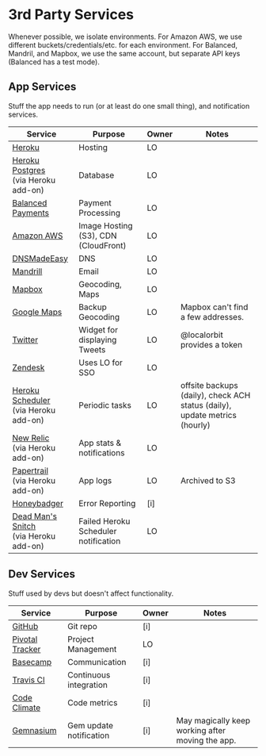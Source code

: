 # 3rd Party Services

Whenever possible, we isolate environments. For Amazon AWS, we use different buckets/credentials/etc. for each environment. For Balanced, Mandril, and Mapbox, we use the same account, but separate API keys (Balanced has a test mode).

## App Services

Stuff the app needs to run (or at least do one small thing), and notification services.

Service | Purpose | Owner | Notes
--------|---------|-------|------
[Heroku](https://heroku.com) | Hosting | LO
[Heroku Postgres](https://postgres.heroku.com)<br>(via Heroku add-on) | Database | LO
[Balanced Payments](https://www.balancedpayments.com) | Payment Processing | LO
[Amazon AWS](https://aws.amazon.com) | Image Hosting (S3), CDN (CloudFront) | LO
[DNSMadeEasy](https://dnsmadeeasy.com) | DNS | LO
[Mandrill](https://mandrillapp.com) | Email | LO
[Mapbox](https://mandrillapp.com) | Geocoding, Maps | LO
[Google Maps](https://developers.google.com/maps/) | Backup Geocoding | LO | Mapbox can't find a few addresses.
[Twitter](https://twitter.com) | Widget for displaying Tweets | LO | @localorbit provides a token
[Zendesk](https://localorbit.zendesk.com) | Uses LO for SSO | LO
[Heroku Scheduler](https://scheduler.heroku.com)<br>(via Heroku add-on) | Periodic tasks | LO | offsite backups (daily), check ACH status (daily), update metrics (hourly)
[New Relic](http://newrelic.com)<br>(via Heroku add-on) | App stats & notifications | LO
[Papertrail](https://papertrailapp.com)<br>(via Heroku add-on) | App logs | LO | Archived to S3
[Honeybadger](https://www.honeybadger.io) | Error Reporting | [i]
[Dead Man's Snitch](https://deadmanssnitch.com)<br>(via Heroku add-on) | Failed Heroku Scheduler notification | LO


## Dev Services

Stuff used by devs but doesn't affect functionality.

Service | Purpose | Owner | Notes
--------|---------|-------|------
[GitHub](https://github.com) | Git repo | [i]
[Pivotal Tracker](http://pivotaltracker.com) | Project Management | LO
[Basecamp](http://basecamp.com) | Communication | [i]
[Travis CI](https://travis-ci.com) | Continuous integration | [i]
[Code Climate](https://codeclimate.com) | Code metrics | [i]
[Gemnasium](https://gemnasium.com) | Gem update notification | [i] | May magically keep working after moving the app.

